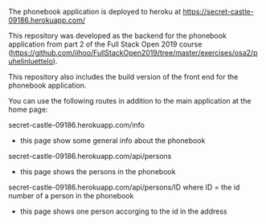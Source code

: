 The phonebook application is deployed to heroku at https://secret-castle-09186.herokuapp.com/

This repository was developed as the backend for the phonebook application from part 2 of the Full Stack Open 2019 course (https://github.com/iihoo/FullStackOpen2019/tree/master/exercises/osa2/puhelinluettelo).

This repository also includes the build version of the front end for the phonebook application.

You can use the following routes in addition to the main application at the home page:

secret-castle-09186.herokuapp.com/info
- this page show some general info about the phonebook

secret-castle-09186.herokuapp.com/api/persons
- this page shows the persons in the phonebook

secret-castle-09186.herokuapp.com/api/persons/ID where ID = the id number of a person in the phonebook
- this page shows one person accorging to the id in the address


